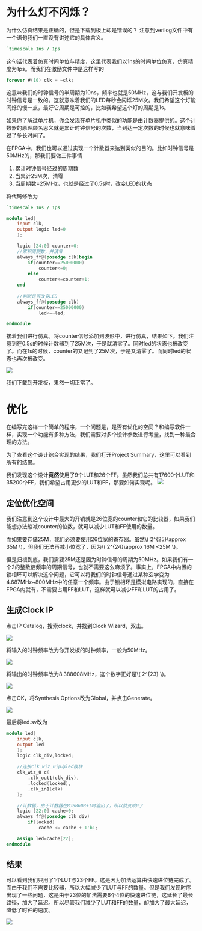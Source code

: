 # 为什么灯不闪烁？

为什么仿真结果是正确的，但是下载到板上却是错误的？ 注意到verilog文件中有一个语句我们一直没有讲述它的具体含义。

```verilog
`timescale 1ns / 1ps
```

这句话代表着仿真时间单位与精度，这里代表我们以1ns的时间单位仿真，仿真精度为1ps。而我们在激励文件中是这样写的

```verilog
forever #(10) clk = ~clk;
```

这意味我们的时钟信号的半周期为10ns，频率也就是50MHz，这与我们开发板的时钟信号是一致的。这就意味着我们的LED每秒会闪烁25M次。我们希望这个灯能闪烁的慢一点，最好它周期是可控的，比如我希望这个灯的周期是1s。

如果你了解过单片机，你会发现在单片机中类似的功能是由计数器提供的。这个计数器的原理顾名思义就是累计时钟信号的次数，当到达一定次数的时候也就意味着过了多长时间了。

在FPGA中，我们也可以通过实现一个计数器来达到类似的目的。比如时钟信号是50MHz的，那我们要做三件事情
1. 累计时钟信号经过的周期数
2. 当累计25M次，清零
3. 当周期数=25MHz，也就是经过了0.5s时，改变LED的状态

将代码修改为

```verilog
`timescale 1ns / 1ps

module led(
    input clk,
    output logic led=0
    );

    logic [24:0] counter=0;
    //累积周期数，并清零
    always_ff@(posedge clk)begin
        if(counter==25000000)
            counter<=0;
        else
            counter<=counter+1;
    end
    
    //判断是否改变LED
    always_ff@(posedge clk)
        if(counter==25000000)
            led<=~led;

endmodule
```

接着我们进行仿真。将counter信号添加到波形中，进行仿真，结果如下。我们注意到在0.5s的时候计数器到了25M次，于是就清零了。同时led的状态也被改变了。而在1s的时候，counter的又记到了25M次，于是又清零了。而同时led的状态也再次被改变。

![](./pic/vivado_sim_6.png)

我们下载到开发板，果然一切正常了。

# 优化
在编写完这样一个简单的程序，一个问题是，是否有优化的空间？和编写软件一样，实现一个功能有多种方法，我们需要对多个设计参数进行考量，找到一种最合理的方法。

为了查看这个设计综合实现的结果，我们打开Project Summary，这里可以看到所有的结果。

我们发现这个设计**竟然**使用了9个LUT和26个FF。虽然我们总共有17600个LUT和35200个FF，我们希望占用更少的LUT和FF，那要如何实现呢。
![](./pic/vivado_design.png)

## 定位优化空间
我们注意到这个设计中最大的开销就是26位宽的counter和它的比较器，如果我们能想办法缩减counter的位数，就可以减少LUT和FF使用的数量。

而如果要存储25M，我们必须要使用26位宽的寄存器。虽然\\( 2^{25}\approx 35M \\)，但我们无法再减小位宽了，因为\\( 2^{24}\approx 16M <25M \\)。

但是归根到底，我们需要25M还是因为时钟信号的周期为50MHz。如果我们有一个2的整数倍频率的周期信号，也就不需要这么麻烦了。事实上，FPGA中内置的锁相环可以解决这个问题，它可以将我们的时钟信号通过某种玄学变为4.687MHz~800MHz中的任意一个频率。由于锁相环是模拟电路实现的，直接在FPGA内就有，不需要占用FF和LUT，这样就可以减少FF和LUT的占用了。

## 生成Clock IP
点击IP Catalog，搜索clock，并找到Clock Wizard，双击。

![](./pic/vivado_ip.png)

将输入的时钟频率改为你开发板的时钟频率，一般为50MHz。

![](./pic/vivado_ip_1.png)

将输出的时钟频率改为8.388608MHz，这个数字正好是\\( 2^{23} \\)。

![](./pic/vivado_ip_2.png)

点击OK，将Synthesis Options改为Global，并点击Generate。

![](./pic/vivado_ip_3.png)

最后将led.sv改为

```verilog
module led(
    input clk,
    output led
    );
    logic clk_div,locked;

    //连接clk_wiz_0ip与led模块
    clk_wiz_0 c(
        .clk_out1(clk_div),
        .locked(locked),
        .clk_in1(clk)
    );

    //计数器，由于计数器在8388608+1时溢出了，所以就变成0了
    logic [22:0] cache=0;
    always_ff@(posedge clk_div)
        if(locked)
            cache <= cache + 1'b1;

    assign led=cache[22];
endmodule
```

## 结果
可以看到我们只用了1个LUT与23个FF。这是因为加法运算由快速进位链完成了。而由于我们不需要比较器，所以大幅减少了LUT与FF的数量。但是我们发现时序出现了一些问题，这是由于23位的加法需要6个4位的快速进位链，这延长了最长路径，加大了延迟。所以尽管我们减少了LUT和FF的数量，却加大了最大延迟，降低了时钟的速度。

![](./pic/vivado_ip_4.png)